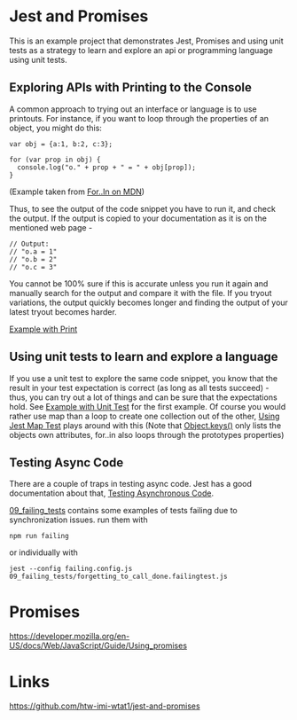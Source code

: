 # Jest and Promises

This is an example project that demonstrates Jest, Promises and using unit tests as a strategy to learn and explore an api or programming language using unit tests.

## Exploring APIs with Printing to the Console

A common approach to trying out an interface or language is to use printouts.
For instance, if you want to loop through the properties of an object, you might do this:

    var obj = {a:1, b:2, c:3};

    for (var prop in obj) {
      console.log("o." + prop + " = " + obj[prop]);
    }

(Example taken from [For..In on MDN](https://developer.mozilla.org/en-US/docs/Web/JavaScript/Reference/Statements/for...in))

Thus, to see the output of the code snippet you have to run it, and check the
output. If the output is copied to your documentation as it is on the mentioned
web page -

    // Output:
    // "o.a = 1"
    // "o.b = 2"
    // "o.c = 3"

You cannot be 100% sure if this is accurate unless you run it again and manually
search for the output and compare it with the file.
If you tryout variations, the output quickly becomes longer and finding the output
of your latest tryout becomes harder.

[Example with Print](01_exploring_apis_with_tests/01_using_print.js)

## Using unit tests to learn and explore a language

If you use a unit test to explore the same code snippet, you know that the
result in your test expectation is correct (as long as all tests succeed) -
thus, you can try out a lot of things and can be sure that the expectations hold.
See
[Example with Unit Test](01_exploring_apis_with_tests/02_using_jest.test.js)
for the first example. Of course you would rather use map than a loop to create
one collection out of the other, [Using Jest Map Test](01_exploring_apis_with_tests/03_using_jest_map.test.js) plays around with this (Note that [Object.keys()](https://developer.mozilla.org/de/docs/Web/JavaScript/Reference/Global_Objects/Object/keys) only lists the objects own attributes, for..in
also loops through the prototypes properties)

## Testing Async Code

There are a couple of traps in testing async code. 
Jest has a good documentation about that, 
[Testing Asynchronous Code](https://jestjs.io/docs/en/asynchronous).

[09_failing_tests](09_failing_tests) contains some examples of 
tests failing due to synchronization issues. run them with

    npm run failing

or individually with 
    
    jest --config failing.config.js 09_failing_tests/forgetting_to_call_done.failingtest.js
    
# Promises

https://developer.mozilla.org/en-US/docs/Web/JavaScript/Guide/Using_promises

# Links

https://github.com/htw-imi-wtat1/jest-and-promises
